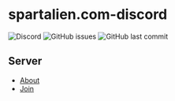 # spartalien.com-discord

![Discord](https://img.shields.io/discord/1016670053015486515) ![GitHub issues](https://img.shields.io/github/issues-raw/etrusci-org/spartalien.com-discord) ![GitHub last commit](https://img.shields.io/github/last-commit/etrusci-org/spartalien.com-discord)

## Server

- [About](./server/text/intro.md)
- [Join](https://discord.gg/wy7HbvKvG8)

